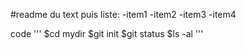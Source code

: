 #readme
du text puis liste:
	-item1
	-item2
	-item3
	-item4
	
code
'''
$cd mydir
$git init
$git status
$ls -al
'''